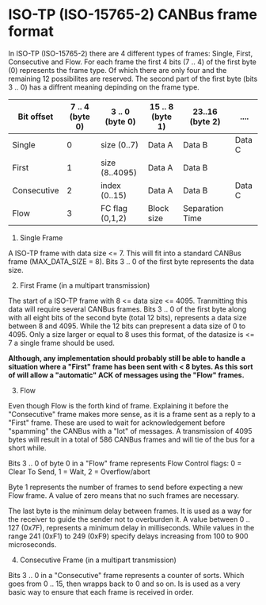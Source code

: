 # ISO-TP (ISO-15765-2) CANBus frame format

In ISO-TP (ISO-15765-2) there are 4 different types of frames: Single, First, Consecutive and Flow.
For each frame the first 4 bits (7 .. 4) of the first byte (0) represents the frame type. Of which
there are only four and the remaining 12 possibilites are reserved. The second part of the first
byte (bits 3 .. 0) has a diffrent meaning depinding on the frame type.


| Bit offset  | 7 .. 4 (byte 0) | 3 .. 0 (byte 0) | 15 .. 8 (byte 1) | 23..16 (byte 2) |  ....  |
|-------------|-----------------|-----------------|------------------|-----------------|--------|
| Single      |               0 | size (0..7)     | Data A           | Data B          | Data C |
| First       |               1 | size (8..4095)                     | Data A          | Data B |
| Consecutive |               2 | index (0..15)   | Data A           | Data B          | Data C |
| Flow        |               3 | FC flag (0,1,2) | Block size       | Separation Time |        |


1) Single Frame

A ISO-TP frame with data size <= 7. This will fit into a standard CANBus frame (MAX_DATA_SIZE = 8).
Bits 3 .. 0 of the first byte represents the data size.


2) First Frame (in a multipart transmission)

The start of a ISO-TP frame with 8 <= data size <= 4095. Tranmitting this data will require several
CANBus frames. Bits 3 .. 0  of the first byte along with all eight bits of the second byte (total
12 bits), represents a data size between 8 and 4095. While the 12 bits can prepresent a data size of
0 to 4095. Only a size larger or equal to 8 uses this format, of the datasize is <= 7 a single frame
should be used.

**Although, any implementation should probably still be able to handle a situation where a "First"
frame has been sent with < 8 bytes. As this sort of will allow a "automatic" ACK of messages using
the "Flow" frames.**


3) Flow

Even though Flow is the forth kind of frame. Explaining it before the "Consecutive" frame makes more
sense, as it is a frame sent as a reply to a "First" frame. These are used to wait for acknowledgement
before "spamming" the CANBus with a "lot" of messages. A transmission of 4095 bytes will result in
a total of 586 CANBus frames and will tie of the bus for a short while.

Bits 3 .. 0 of byte 0 in a "Flow" frame represents Flow Control flags:
0 = Clear To Send, 1 = Wait, 2 = Overflow/abort

Byte 1 represents the number of frames to send before expecting a new Flow frame. A value of zero
means that no such frames are necessary.

The last byte is the minimum delay between frames. It is used as a way for the receiver to guide 
the sender not to overburden it. A value between 0 .. 127 (0x7F), represents a minimum delay in 
milliseconds. While values in the range 241 (0xF1) to 249 (0xF9) specify delays increasing from 
100 to 900 microseconds.


4) Consecutive Frame (in a multipart transmission)

Bits 3 .. 0 in a "Consecutive" frame represents a counter of sorts. Which goes from 0 .. 15, then wrapps
back to 0 and so on. Is is used as a very basic way to ensure that each frame is received in order.
